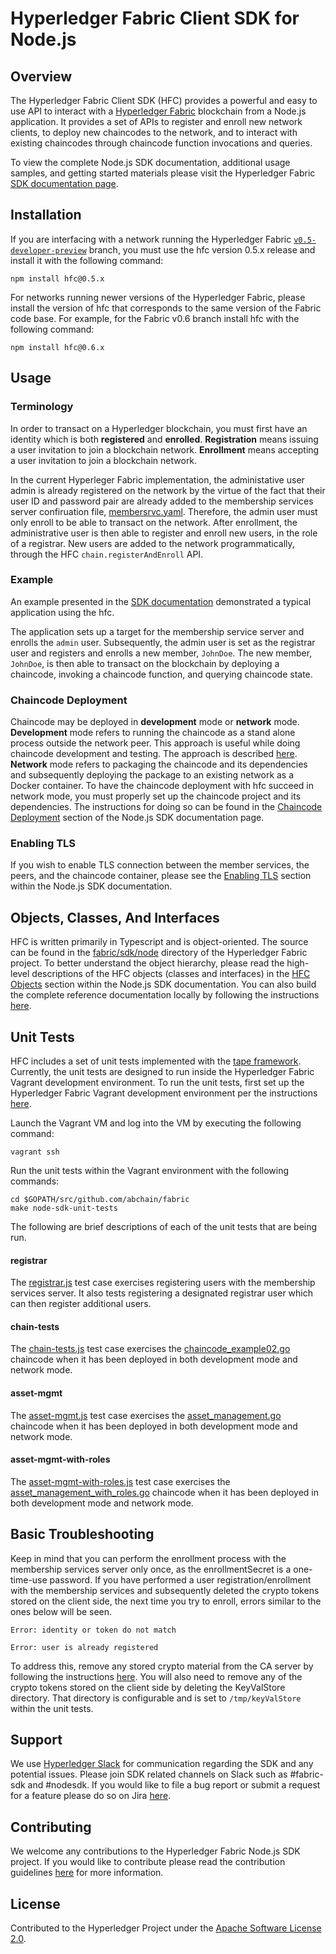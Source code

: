 # Hyperledger Fabric Client SDK for Node.js

## Overview

The Hyperledger Fabric Client SDK (HFC) provides a powerful and easy to use API to interact with a [Hyperledger Fabric](https://www.hyperledger.org/) blockchain from a Node.js application. It provides a set of APIs to register and enroll new network clients, to deploy new chaincodes to the network, and to interact with existing chaincodes through chaincode function invocations and queries.

To view the complete Node.js SDK documentation, additional usage samples, and getting started materials please visit the Hyperledger Fabric [SDK documentation page](http://hyperledger-fabric.readthedocs.io/en/latest/nodeSDK/node-sdk-guide/).

## Installation

If you are interfacing with a network running the Hyperledger Fabric [`v0.5-developer-preview`](https://github.com/abchain-archives/fabric/tree/v0.5-developer-preview) branch, you must use the hfc version 0.5.x release and install it with the following command:

    npm install hfc@0.5.x

For networks running newer versions of the Hyperledger Fabric, please install the version of hfc that corresponds to the same version of the Fabric code base. For example, for the Fabric v0.6 branch install hfc with the following command:

    npm install hfc@0.6.x

## Usage

### Terminology

In order to transact on a Hyperledger blockchain, you must first have an identity which is both **registered** and **enrolled**. **Registration** means issuing a user invitation to join a blockchain network. **Enrollment** means accepting a user invitation to join a blockchain network.

In the current Hyperleger Fabric implementation, the administative user admin is already registered on the network by the virtue of the fact that their user ID and password pair are already added to the membership services server confiruation file, [membersrvc.yaml](https://github.com/abchain/fabric/blob/master/membersrvc/membersrvc.yaml). Therefore, the admin user must only enroll to be able to transact on the network. After enrollment, the administrative user is then able to register and enroll new users, in the role of a registrar. New users are added to the network programmatically, through the HFC `chain.registerAndEnroll` API.

### Example

An example presented in the [SDK documentation](http://hyperledger-fabric.readthedocs.io/en/latest/nodeSDK/sample-standalone-app/) demonstrated a typical application using the hfc.

The application sets up a target for the membership service server and enrolls the `admin` user. Subsequently, the admin user is set as the registrar user and registers and enrolls a new member, `JohnDoe`. The new member, `JohnDoe`, is then able to transact on the blockchain by deploying a chaincode, invoking a chaincode function, and querying chaincode state.

### Chaincode Deployment

Chaincode may be deployed in **development** mode or **network** mode. **Development** mode refers to running the chaincode as a stand alone process outside the network peer. This approach is useful while doing chaincode development and testing. The approach is described [here](http://hyperledger-fabric.readthedocs.io/en/latest/Setup/Chaincode-setup/). **Network** mode refers to packaging the chaincode and its dependencies and subsequently deploying the package to an existing network as a Docker container. To have the chaincode deployment with hfc succeed in network mode, you must properly set up the chaincode project and its dependencies. The instructions for doing so can be found in the [Chaincode Deployment](http://hyperledger-fabric.readthedocs.io/en/latest/nodeSDK/node-sdk-indepth/#chaincode-deployment) section of the Node.js SDK documentation page.

### Enabling TLS

If you wish to enable TLS connection between the member services, the peers, and the chaincode container, please see the [Enabling TLS](http://hyperledger-fabric.readthedocs.io/en/latest/nodeSDK/node-sdk-indepth/#enabling-tls) section within the Node.js SDK documentation.

## Objects, Classes, And Interfaces

HFC is written primarily in Typescript and is object-oriented. The source can be found in the [fabric/sdk/node](https://github.com/abchain/fabric/tree/master/sdk/node) directory of the Hyperledger Fabric project. To better understand the object hierarchy, please read the high-level descriptions of the HFC objects (classes and interfaces) in the [HFC Objects](http://hyperledger-fabric.readthedocs.io/en/latest/nodeSDK/node-sdk-indepth/#hfc-objects) section within the Node.js SDK documentation. You can also build the complete reference documentation locally by following the instructions [here](http://hyperledger-fabric.readthedocs.io/en/latest/nodeSDK/app-developer-env-setup/).

## Unit Tests

HFC includes a set of unit tests implemented with the [tape framework](https://github.com/substack/tape). Currently, the unit tests are designed to run inside the Hyperledger Fabric Vagrant development environment. To run the unit tests, first set up the Hyperledger Fabric Vagrant development environment per the instructions [here](http://hyperledger-fabric.readthedocs.io/en/latest/dev-setup/devenv/).

Launch the Vagrant VM and log into the VM by executing the following command:

    vagrant ssh

Run the unit tests within the Vagrant environment with the following commands:

    cd $GOPATH/src/github.com/abchain/fabric
    make node-sdk-unit-tests

The following are brief descriptions of each of the unit tests that are being run.

#### registrar

The [registrar.js](https://github.com/abchain/fabric/blob/master/sdk/node/test/unit/registrar.js) test case exercises registering users with the membership services server. It also tests registering a designated registrar user which can then register additional users.

#### chain-tests

The [chain-tests.js](https://github.com/abchain/fabric/blob/master/sdk/node/test/unit/chain-tests.js) test case exercises the [chaincode_example02.go](https://github.com/abchain/fabric/tree/master/examples/chaincode/go/chaincode_example02) chaincode when it has been deployed in both development mode and network mode.

#### asset-mgmt

The [asset-mgmt.js](https://github.com/abchain/fabric/blob/master/sdk/node/test/unit/asset-mgmt.js) test case exercises the [asset_management.go](https://github.com/abchain/fabric/tree/master/examples/chaincode/go/asset_management) chaincode when it has been deployed in both development mode and network mode.

#### asset-mgmt-with-roles

The [asset-mgmt-with-roles.js](https://github.com/abchain/fabric/blob/master/sdk/node/test/unit/asset-mgmt-with-roles.js) test case exercises the [asset_management_with_roles.go](https://github.com/abchain/fabric/tree/master/examples/chaincode/go/asset_management_with_roles) chaincode when it has been deployed in both development mode and network mode.

## Basic Troubleshooting

Keep in mind that you can perform the enrollment process with the membership services server only once, as the enrollmentSecret is a one-time-use password. If you have performed a user registration/enrollment with the membership services and subsequently deleted the crypto tokens stored on the client side, the next time you try to enroll, errors similar to the ones below will be seen.

   ```
   Error: identity or token do not match
   ```
   ```
   Error: user is already registered
   ```

To address this, remove any stored crypto material from the CA server by following the instructions [here](https://github.com/abchain/fabric/blob/master/docs/Setup/Chaincode-setup.md#removing-temporary-files-when-security-is-enabled). You will also need to remove any of the crypto tokens stored on the client side by deleting the KeyValStore directory. That directory is configurable and is set to `/tmp/keyValStore` within the unit tests.

## Support

We use [Hyperledger Slack](https://hyperledgerproject.slack.com/) for communication regarding the SDK and any potential issues. Please join SDK related channels on Slack such as #fabric-sdk and #nodesdk. If you would like to file a bug report or submit a request for a feature please do so on Jira [here](https://jira.hyperledger.org).

## Contributing

We welcome any contributions to the Hyperledger Fabric Node.js SDK project. If you would like to contribute please read the contribution guidelines [here](http://hyperledger-fabric.readthedocs.io/en/latest/CONTRIBUTING/) for more information.

## License

Contributed to the Hyperledger Project under the [Apache Software License 2.0](https://github.com/abchain/fabric/blob/master/LICENSE).
